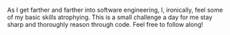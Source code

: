As I get farther and farther into software engineering, I, 
ironically, feel some of my basic skills atrophying. This is a small 
challenge a day for me stay sharp and thoroughly reason through 
code. Feel free to follow along!
